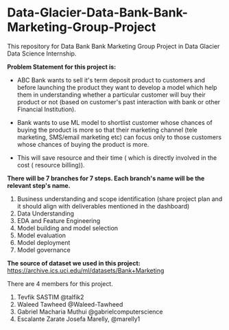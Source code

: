 # Data-Glacier-Data-Bank-Bank-Marketing-Group-Project
This repository for Data Bank Bank Marketing Group Project in Data Glacier Data Science Internship.

**Problem Statement for this project is:**

* ABC Bank wants to sell it's term deposit product to customers and before launching the product they want to develop a model which help them in understanding whether a particular customer will buy their product or not (based on customer's past interaction with bank or other Financial Institution).
 
* Bank wants to use ML model to shortlist customer whose chances of buying the product is more so that their marketing channel (tele marketing, SMS/email marketing etc)  can focus only to those customers whose chances of buying the product is more.

* This will save resource and their time ( which is directly involved in the cost ( resource billing)).

**There will be 7 branches for 7 steps. Each branch's name will be the relevant step's name.**

1) Business understanding and scope identification (share project plan and it should align with deliverables mentioned in the dashboard)
2) Data Understanding
3) EDA and Feature Engineering
4) Model building and model selection
5) Model evaluation
6) Model deployment
7) Model governance

**The source of dataset we used in this project:** https://archive.ics.uci.edu/ml/datasets/Bank+Marketing

There are 4 members for this project.
1) Tevfik SASTIM @talfik2
2) Waleed Tawheed @Waleed-Tawheed
3) Gabriel Macharia Muthui @gabrielcomputerscience
4)  Escalante Zarate Josefa Marelly, @marelly1

